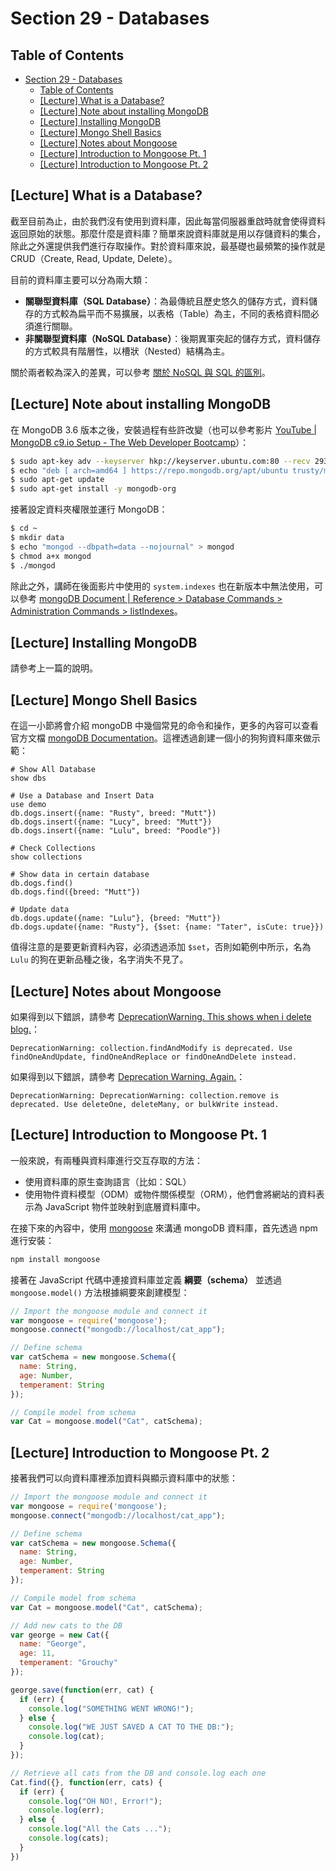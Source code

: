 # Section 29 - Databases

## Table of Contents

- [Section 29 - Databases](#section-29---databases)
  - [Table of Contents](#table-of-contents)
  - [[Lecture] What is a Database?](#lecture-what-is-a-database)
  - [[Lecture] Note about installing MongoDB](#lecture-note-about-installing-mongodb)
  - [[Lecture] Installing MongoDB](#lecture-installing-mongodb)
  - [[Lecture] Mongo Shell Basics](#lecture-mongo-shell-basics)
  - [[Lecture] Notes about Mongoose](#lecture-notes-about-mongoose)
  - [[Lecture] Introduction to Mongoose Pt. 1](#lecture-introduction-to-mongoose-pt-1)
  - [[Lecture] Introduction to Mongoose Pt. 2](#lecture-introduction-to-mongoose-pt-2)

## [Lecture] What is a Database?

截至目前為止，由於我們沒有使用到資料庫，因此每當伺服器重啟時就會使得資料返回原始的狀態。那麼什麼是資料庫？簡單來說資料庫就是用以存儲資料的集合，除此之外還提供我們進行存取操作。對於資料庫來說，最基礎也最頻繁的操作就是 CRUD（Create, Read, Update, Delete）。

目前的資料庫主要可以分為兩大類：

- **關聯型資料庫（SQL Database）**：為最傳統且歷史悠久的儲存方式，資料儲存的方式較為扁平而不易擴展，以表格（Table）為主，不同的表格資料間必須進行關聯。
- **非關聯型資料庫（NoSQL Database）**：後期異軍突起的儲存方式，資料儲存的方式較具有階層性，以槽狀（Nested）結構為主。

關於兩者較為深入的差異，可以參考 [關於 NoSQL 與 SQL 的區別](https://read01.com/GPnEx.html)。

## [Lecture] Note about installing MongoDB

在 MongoDB 3.6 版本之後，安裝過程有些許改變（也可以參考影片 [YouTube | MongoDB c9.io Setup - The Web Developer Bootcamp](https://www.youtube.com/watch?v=b089GmAvUyQ)）：

```bash
$ sudo apt-key adv --keyserver hkp://keyserver.ubuntu.com:80 --recv 2930ADAE8CAF5059EE73BB4B58712A2291FA4AD5
$ echo "deb [ arch=amd64 ] https://repo.mongodb.org/apt/ubuntu trusty/mongodb-org/3.6 multiverse" | sudo tee /etc/apt/sources.list.d/mongodb-org-3.6.list
$ sudo apt-get update
$ sudo apt-get install -y mongodb-org
```

接著設定資料夾權限並運行 MongoDB：

```bash
$ cd ~
$ mkdir data
$ echo "mongod --dbpath=data --nojournal" > mongod
$ chmod a+x mongod
$ ./mongod
```

除此之外，講師在後面影片中使用的 `system.indexes` 也在新版本中無法使用，可以參考 [mongoDB Document | Reference > Database Commands > Administration Commands > listIndexes](https://docs.mongodb.com/manual/reference/command/listIndexes/#dbcmd.listIndexes)。

## [Lecture] Installing MongoDB

請參考上一篇的說明。

## [Lecture] Mongo Shell Basics

在這一小節將會介紹 mongoDB 中幾個常見的命令和操作，更多的內容可以查看官方文檔 [mongoDB Documentation](https://docs.mongodb.com/manual/)。這裡透過創建一個小的狗狗資料庫來做示範：

```
# Show All Database
show dbs

# Use a Database and Insert Data
use demo
db.dogs.insert({name: "Rusty", breed: "Mutt"})
db.dogs.insert({name: "Lucy", breed: "Mutt"})
db.dogs.insert({name: "Lulu", breed: "Poodle"})

# Check Collections
show collections

# Show data in certain database
db.dogs.find()
db.dogs.find({breed: "Mutt"})

# Update data
db.dogs.update({name: "Lulu"}, {breed: "Mutt"})
db.dogs.update({name: "Rusty"}, {$set: {name: "Tater", isCute: true}})
```

值得注意的是要更新資料內容，必須透過添加 `$set`，否則如範例中所示，名為 `Lulu` 的狗在更新品種之後，名字消失不見了。

## [Lecture] Notes about Mongoose

如果得到以下錯誤，請參考 [DeprecationWarning. This shows when i delete blog.](https://www.udemy.com/the-web-developer-bootcamp/learn/v4/questions/5337646)：

```
DeprecationWarning: collection.findAndModify is deprecated. Use findOneAndUpdate, findOneAndReplace or findOneAndDelete instead.
```

如果得到以下錯誤，請參考 [Deprecation Warning. Again.](https://www.udemy.com/the-web-developer-bootcamp/learn/v4/questions/5357964)：

```
DeprecationWarning: DeprecationWarning: collection.remove is deprecated. Use deleteOne, deleteMany, or bulkWrite instead.
```

## [Lecture] Introduction to Mongoose Pt. 1

一般來說，有兩種與資料庫進行交互存取的方法：

- 使用資料庫的原生查詢語言（比如：SQL）
- 使用物件資料模型（ODM）或物件關係模型（ORM），他們會將網站的資料表示為 JavaScript 物件並映射到底層資料庫中。

在接下來的內容中，使用 [mongoose](https://mongoosejs.com/) 來溝通 mongoDB 資料庫，首先透過 npm 進行安裝：

```bash
npm install mongoose
```

接著在 JavaScript 代碼中連接資料庫並定義 **綱要（schema）** 並透過 `mongoose.model()` 方法根據綱要來創建模型：

```javascript
// Import the mongoose module and connect it
var mongoose = require('mongoose');
mongoose.connect("mongodb://localhost/cat_app");

// Define schema
var catSchema = new mongoose.Schema({
  name: String,
  age: Number,
  temperament: String
});

// Compile model from schema
var Cat = mongoose.model("Cat", catSchema);
```

## [Lecture] Introduction to Mongoose Pt. 2

接著我們可以向資料庫裡添加資料與顯示資料庫中的狀態：

```javascript
// Import the mongoose module and connect it
var mongoose = require('mongoose');
mongoose.connect("mongodb://localhost/cat_app");

// Define schema
var catSchema = new mongoose.Schema({
  name: String,
  age: Number,
  temperament: String
});

// Compile model from schema
var Cat = mongoose.model("Cat", catSchema);

// Add new cats to the DB
var george = new Cat({
  name: "George",
  age: 11,
  temperament: "Grouchy"
});

george.save(function(err, cat) {
  if (err) {
    console.log("SOMETHING WENT WRONG!");
  } else {
    console.log("WE JUST SAVED A CAT TO THE DB:");
    console.log(cat);
  }
});

// Retrieve all cats from the DB and console.log each one
Cat.find({}, function(err, cats) {
  if (err) {
    console.log("OH NO!, Error!");
    console.log(err);
  } else {
    console.log("All the Cats ...");
    console.log(cats);
  }
})
```